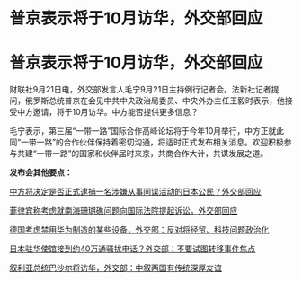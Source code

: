 # 普京表示将于10月访华，外交部回应

# 普京表示将于10月访华，外交部回应

财联社9月21日电，外交部发言人毛宁9月21日主持例行记者会。法新社记者提问，俄罗斯总统普京在会见中共中央政治局委员、中央外办主任王毅时表示，他接受中方邀请，将于10月访华。中方能否提供更多信息？

毛宁表示，第三届“一带一路”国际合作高峰论坛将于今年10月举行，中方正就此同“一带一路”的合作伙伴保持着密切沟通，将适时正式发布相关消息。欢迎积极参与共建“一带一路”的国家和伙伴届时来京，共商合作大计，共谋发展之道。

**发布会其他要点：**

[中方将决定是否正式逮捕一名涉嫌从事间谍活动的日本公民？外交部回应](https://new.qq.com/rain/a/20230921A05DJ100)

[菲律宾称考虑就南海珊瑚礁问题向国际法院提起诉讼，外交部回应 ](https://new.qq.com/rain/a/20230921A05H0J00)

[德国考虑禁用华为制造的某些设备，外交部：反对将经贸、科技问题政治化](https://new.qq.com/rain/a/20230921A05H0600)

[日本驻华使馆接到约40万通骚扰电话？外交部：不要试图转移事件焦点](https://new.qq.com/rain/a/20230921A05GZA00)

[叙利亚总统巴沙尔将访华，外交部：中叙两国有传统深厚友谊 ](https://new.qq.com/rain/a/20230921A05DBY00)

